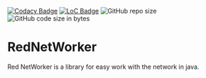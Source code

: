 [![Codacy Badge](https://app.codacy.com/project/badge/Grade/dde5622eaaf74295a3b38a116e5f76fe)](https://www.codacy.com/manual/RedGuys/RedNetWorker?utm_source=github.com&amp;utm_medium=referral&amp;utm_content=RedGuys/RedNetWorker&amp;utm_campaign=Badge_Grade) [![LoC Badge](https://tokei.rs/b1/github/RedGuys/RedNetWorker)](https://tokei.rs/b1/github/RedGuys/RedNetWorker) ![GitHub repo size](https://img.shields.io/github/repo-size/RedGuys/RedNetWorker) ![GitHub code size in bytes](https://img.shields.io/github/languages/code-size/RedGuys/RedNetWorker)
# RedNetWorker
Red NetWorker is a library for easy work with the network in java.
